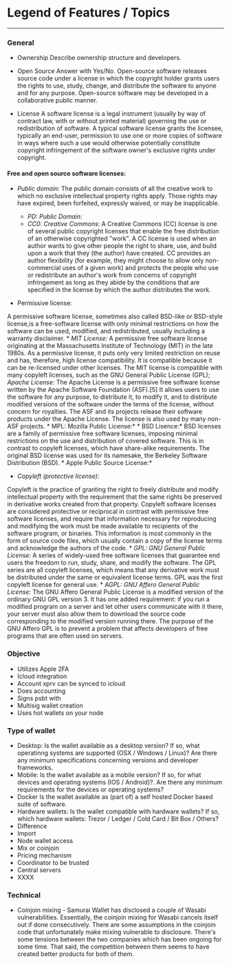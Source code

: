 # Legend of Features / Topics

---

### General

* Ownership
Describe ownership structure and developers.


* Open Source
Answer with Yes/No. 
Open-source software releases source code under a license in which the copyright holder grants users the rights to use, study, change, and distribute the software to anyone and for any purpose. Open-source software may be developed in a collaborative public manner.

* License
A software license is a legal instrument (usually by way of contract law, with or without printed material) governing the use or redistribution of software. A typical software license grants the licensee, typically an end-user, permission to use one or more copies of software in ways where such a use would otherwise potentially constitute copyright infringement of the software owner's exclusive rights under copyright.

#### Free and open source software licenses:

* *Public domain:*
The public domain consists of all the creative work to which no exclusive intellectual property rights apply. Those rights may have expired, been forfeited, expressly waived, or may be inapplicable.
	* *PD: Public Domain:*
	* *CC0: Creative Commons:*
	A Creative Commons (CC) license is one of several public copyright licenses that enable the free distribution of an otherwise copyrighted "work". A CC license is used when an author wants to give other people the right to share, use, and build upon a work that they (the author) have created. CC provides an author flexibility (for example, they might choose to allow only non-commercial uses of a given work) and protects the people who use or redistribute an author's work from concerns of copyright infringement as long as they abide by the conditions that are specified in the license by which the author distributes the work.

* Permissive license:

A permissive software license, sometimes also called BSD-like or BSD-style license,is a free-software license with only minimal restrictions on how the software can be used, modified, and redistributed, usually including a warranty disclaimer. 
	* *MIT License:*
	A permissive free software license originating at the Massachusetts Institute of Technology (MIT) in the late 1980s. As a permissive license, it puts only very limited restriction on reuse and has, therefore, high license compatibility. It is compatible because it can be re-licensed under other licenses. The MIT license is compatible with many copyleft licenses, such as the GNU General Public License (GPL); 
	*Apache License:*
	The Apache License is a permissive free software license written by the Apache Software Foundation (ASF).[5] It allows users to use the software for any purpose, to distribute it, to modify it, and to distribute modified versions of the software under the terms of the license, without concern for royalties. The ASF and its projects release their software products under the Apache License. The license is also used by many non-ASF projects.
	* MPL: Mozilla Public License:*
	* BSD Lisence:*
	BSD licenses are a family of permissive free software licenses, imposing minimal restrictions on the use and distribution of covered software. This is in contrast to copyleft licenses, which have share-alike requirements. The original BSD license was used for its namesake, the Berkeley Software Distribution (BSD).
	* Apple Public Source License:*

* *Copyleft (protective license):*

Copyleft is the practice of granting the right to freely distribute and modify intellectual property with the requirement that the same rights be preserved in derivative works created from that property. 
Copyleft software licenses are considered protective or reciprocal in contrast with permissive free software licenses, and require that information necessary for reproducing and modifying the work must be made available to recipients of the software program, or binaries. This information is most commonly in the form of source code files, which usually contain a copy of the license terms and acknowledge the authors of the code.
	* *GPL: GNU General Public License:*
	A series of widely-used free software licenses that guarantee end users the freedom to run, study, share, and modify the software. The GPL series are all copyleft licenses, which means that any derivative work must be distributed under the same or equivalent license terms. GPL was the first copyleft license for general use.
	* *AGPL: GNU Affero General Public License:*
	 The GNU Affero General Public License is a modified version of the ordinary GNU GPL version 3. It has one added requirement: if you run a modified program on a server and let other users communicate with it there, your server must also allow them to download the source code corresponding to the modified version running there.
	 The purpose of the GNU Affero GPL is to prevent a problem that affects developers of free programs that are often used on servers.

### Objective
* Utilizes Apple 2FA
* Icloud integration
* Account xprv can be synced to icloud
* Does accounting
* Signs psbt with
* Multisig wallet creation
* Uses hot wallets on your node

### Type of wallet
* Desktop:
Is the wallet available as a desktop version? If so, what operatinng systems are supported (OSX / Windows / Linux)? Are there any minimum specifications concerning versions and developer frameworks.
* Mobile:
Is the wallet available as a mobile version? If so, for what devices and operating systems (IOS / Android)?. Are there any minimum requirements for the devices or operating systems?
* Docker
Is the wallet available as (part of) a self hosted Docker based suite of software.
* Hardware wallets:
Is the wallet compatible with hardware wallets? If so, which hardware wallets: Trezor / Ledger / Cold Card / Bit Box / Others?
* Difference
* Import
* Node wallet access
* Mix or coinjoin
* Pricing mechanism
* Coordinator to be trusted
* Central servers
* XXXX

### Technical
 *  Coinjoin mixing - Samurai Wallet has disclosed a couple of Wasabi vulnerabilities. Essentially, the coinjoin mixing for Wasabi cancels itself out if done consecutively. There are some assumptions in the coinjoin code that unfortunately make mixing vulnerable to disclosure. There's some tensions between the two companies which has been ongoing for some time. That said, the competition between them seems to have created better products for both of them.
